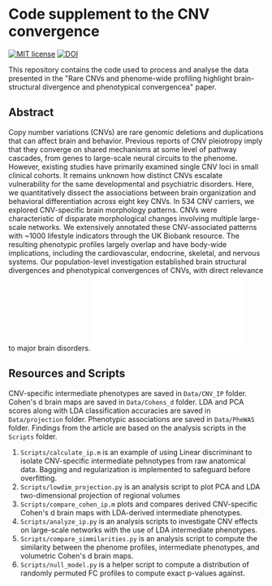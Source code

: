 # Code supplement to the CNV convergence
[![MIT license](https://img.shields.io/badge/License-MIT-blue.svg)](https://lbesson.mit-license.org/)
[![DOI](https://img.shields.io/badge/DOI-10.1101%2F862615-informational
)]([https://doi.org/10.1101/862615](https://doi.org/10.1101/2022.04.23.489093))

This repository contains the code used to process and analyse the data presented in the "Rare CNVs and phenome-wide profiling highlight brain-structural divergence and phenotypical convergencea" paper. 

## Abstract
Copy number variations (CNVs) are rare genomic deletions and duplications that can affect brain and behavior. Previous reports of CNV pleiotropy imply that they converge on shared mechanisms at some level of pathway cascades, from genes to large-scale neural circuits to the phenome. However, existing studies have primarily examined single CNV loci in small clinical cohorts. It remains unknown how distinct CNVs escalate vulnerability for the same developmental and psychiatric disorders. Here, we quantitatively dissect the associations between brain organization and behavioral differentiation across eight key CNVs. In 534 CNV carriers, we explored CNV-specific brain morphology patterns. CNVs were characteristic of disparate morphological changes involving multiple large-scale networks. We extensively annotated these CNV-associated patterns with ~1000 lifestyle indicators through the UK Biobank resource. The resulting phenotypic profiles largely overlap and have body-wide implications, including the cardiovascular, endocrine, skeletal, and nervous systems. Our population-level investigation established brain structural divergences and phenotypical convergences of CNVs, with direct relevance to major brain disorders.![image](Figures/Fig1.pdf)

## Resources and Scripts
CNV-specific intermediate phenotypes are saved in `Data/CNV_IP` folder. Cohen's d brain maps are saved in `Data/Cohens_d` folder. LDA and PCA scores along with LDA classification accuracies are saved in `Data/projection` folder. Phenotypic associations are saved in `Data/PheWAS` folder. Findings from the article are based on the analysis scripts in the `Scripts` folder.

1.   `Scripts/calculate_ip.m` is an example of using Linear discriminant to isolate CNV-specific intermediate pehnotypes from raw anatomical data. Bagging and regularization is implemented to safeguard before overfitting.
2.   `Scripts/lowdim_projection.py` is an analysis script to plot PCA and LDA two-dimensional projection of regional volumes
3.   `Scripts/compare_cohen_ip.m` plots and compares derived CNV-specific Cohen's d brain maps with LDA-derived intermediate phenotypes.
4.   `Scripts/analyze_ip.py` is an analysis scripts to investigate CNV effects on large-scale networks with the use of LDA intermediate phenotypes.
5.   `Scripts/compare_simmilarities.py` is an analysis script to compute the similarity between the phenome profiles, intermediate phenotypes, and volumetric Cohen's d brain maps.
6.   `Scripts/null_model.py` is a helper script to compute a distribution of randomly permuted FC profiles to compute exact p-values against.
